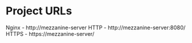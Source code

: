 # Project URLs

Nginx - http://mezzanine-server
HTTP - http://mezzanine-server:8080/
HTTPS - https://mezzanine-server/
